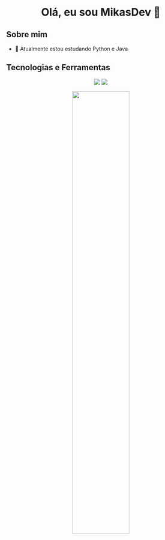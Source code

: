 <h1 align="center">Olá, eu sou MikasDev 👋</h1>

## Sobre mim
- 🔭 Atualmente estou estudando Python e Java

## Tecnologias e Ferramentas
<p align="center">
  <img src="https://img.shields.io/badge/-Python-black?style=flat-square&logo=python" />
  <img src="https://img.shields.io/badge/-Java-red?style=flat-square&logo=java&logoColor=white" />
</p>

<div  align="center" style="margin-bottom:100px">
<img width=55% align="center"  src="https://github-readme-streak-stats.herokuapp.com?user=MikasDev&theme=radical&mode=weekly" />
 </div>

 
 

